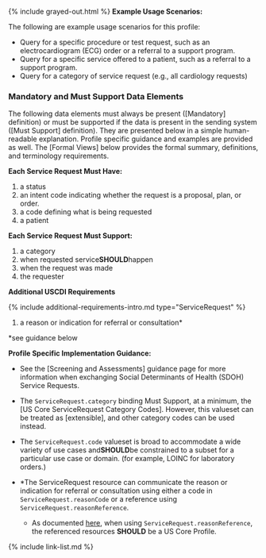 {% include grayed-out.html %}
**Example Usage Scenarios:**

The following are example usage scenarios for this profile:

-   Query for a specific procedure or test request, such as an electrocardiogram (ECG) order or a referral to a support program.
-   Query for a specific service offered to a patient, such as a referral to a support program.
-   Query for a category of service request (e.g., all cardiology requests)


### Mandatory and Must Support Data Elements

The following data elements must always be present ([Mandatory] definition) or must be supported if the data is present in the sending system ([Must Support] definition). They are presented below in a simple human-readable explanation.  Profile specific guidance and examples are provided as well.  The [Formal Views] below provides the  formal summary, definitions, and  terminology requirements.

**Each Service Request Must Have:**

1.  a status
1.  an intent code indicating whether the request is a proposal, plan, or order.
3.  a code defining what is being requested
4.  a patient

**Each Service Request Must Support:**

1.  a category
1.  when requested service**SHOULD**happen
1.  when the request was made
1.  the requester

**Additional USCDI Requirements**

{% include additional-requirements-intro.md type="ServiceRequest" %}

1. a reason or indication for referral or consultation*

\*see guidance below

**Profile Specific Implementation Guidance:**

- See the [Screening and Assessments] guidance page for more information when exchanging Social Determinants of Health (SDOH) Service Requests.
- The `ServiceRequest.category` binding Must Support, at a minimum, the [US Core ServiceRequest Category Codes].  However, this valueset can be treated as [extensible], and other category codes can be used instead.
- The `ServiceRequest.code` valueset is broad to accommodate a wide variety of use cases and**SHOULD**be constrained to a subset for a particular use case or domain. (for example, LOINC for laboratory orders.)

- \*The ServiceRequest resource can communicate the reason or indication for referral or consultation using either a code in `ServiceRequest.reasonCode` or a reference using `ServiceRequest.reasonReference`.
  - As documented [here](general-guidance.html#referencing-us-core-profiles), when using  `ServiceRequest.reasonReference`, the referenced resources **SHOULD** be a US Core Profile.
  


{% include link-list.md %}

</div><!-- grayed-out -->
